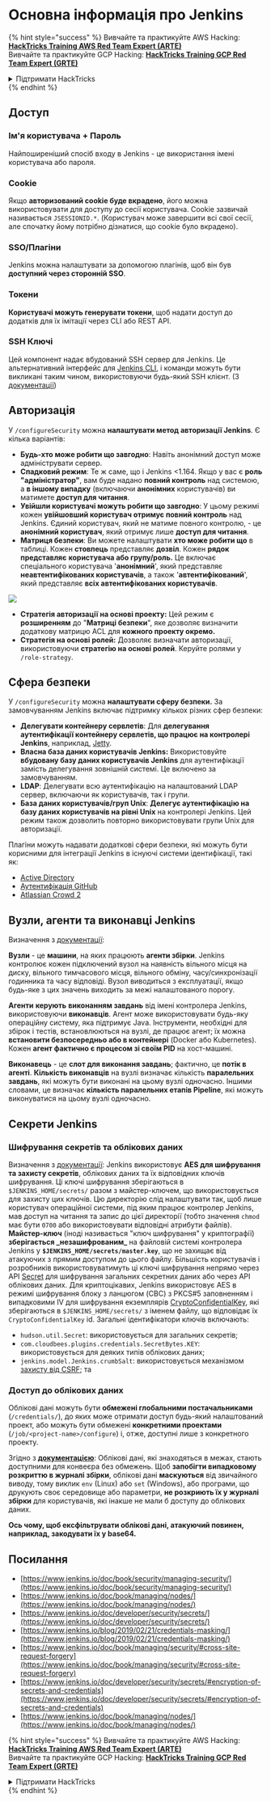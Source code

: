 # Основна інформація про Jenkins

{% hint style="success" %}
Вивчайте та практикуйте AWS Hacking:<img src="../../.gitbook/assets/image (1).png" alt="" data-size="line">[**HackTricks Training AWS Red Team Expert (ARTE)**](https://training.hacktricks.xyz/courses/arte)<img src="../../.gitbook/assets/image (1).png" alt="" data-size="line">\
Вивчайте та практикуйте GCP Hacking: <img src="../../.gitbook/assets/image (2).png" alt="" data-size="line">[**HackTricks Training GCP Red Team Expert (GRTE)**<img src="../../.gitbook/assets/image (2).png" alt="" data-size="line">](https://training.hacktricks.xyz/courses/grte)

<details>

<summary>Підтримати HackTricks</summary>

* Перевірте [**плани підписки**](https://github.com/sponsors/carlospolop)!
* **Приєднуйтесь до** 💬 [**групи Discord**](https://discord.gg/hRep4RUj7f) або [**групи Telegram**](https://t.me/peass) або **слідкуйте** за нами в **Twitter** 🐦 [**@hacktricks\_live**](https://twitter.com/hacktricks\_live)**.**
* **Діліться хакерськими трюками, надсилаючи PR до** [**HackTricks**](https://github.com/carlospolop/hacktricks) та [**HackTricks Cloud**](https://github.com/carlospolop/hacktricks-cloud) репозиторіїв на GitHub.

</details>
{% endhint %}

## Доступ

### Ім'я користувача + Пароль

Найпоширеніший спосіб входу в Jenkins - це використання імені користувача або пароля.

### Cookie

Якщо **авторизований cookie буде вкрадено**, його можна використовувати для доступу до сесії користувача. Cookie зазвичай називається `JSESSIONID.*`. (Користувач може завершити всі свої сесії, але спочатку йому потрібно дізнатися, що cookie було вкрадено).

### SSO/Плагіни

Jenkins можна налаштувати за допомогою плагінів, щоб він був **доступний через сторонній SSO**.

### Токени

**Користувачі можуть генерувати токени**, щоб надати доступ до додатків для їх імітації через CLI або REST API.

### SSH Ключі

Цей компонент надає вбудований SSH сервер для Jenkins. Це альтернативний інтерфейс для [Jenkins CLI](https://www.jenkins.io/doc/book/managing/cli/), і команди можуть бути викликані таким чином, використовуючи будь-який SSH клієнт. (З [документації](https://plugins.jenkins.io/sshd/))

## Авторизація

У `/configureSecurity` можна **налаштувати метод авторизації Jenkins**. Є кілька варіантів:

* **Будь-хто може робити що завгодно**: Навіть анонімний доступ може адмініструвати сервер.
* **Спадковий режим**: Те ж саме, що і Jenkins <1.164. Якщо у вас є **роль "адміністратор"**, вам буде надано **повний контроль** над системою, а **в іншому випадку** (включаючи **анонімних** користувачів) ви матимете **доступ для читання**.
* **Увійшли користувачі можуть робити що завгодно**: У цьому режимі кожен **увійшовший користувач отримує повний контроль** над Jenkins. Єдиний користувач, який не матиме повного контролю, - це **анонімний користувач**, який отримує лише **доступ для читання**.
* **Матриця безпеки**: Ви можете налаштувати **хто може робити що** в таблиці. Кожен **стовпець** представляє **дозвіл**. Кожен **рядок** **представляє** **користувача або групу/роль.** Це включає спеціального користувача '**анонімний**', який представляє **неавтентифікованих користувачів**, а також '**автентифікований**', який представляє **всіх автентифікованих користувачів**.

![](<../../.gitbook/assets/image (149).png>)

* **Стратегія авторизації на основі проекту:** Цей режим є **розширенням** до "**Матриці безпеки**", яке дозволяє визначити додаткову матрицю ACL для **кожного проекту окремо.**
* **Стратегія на основі ролей:** Дозволяє визначати авторизації, використовуючи **стратегію на основі ролей**. Керуйте ролями у `/role-strategy`.

## **Сфера безпеки**

У `/configureSecurity` можна **налаштувати сферу безпеки.** За замовчуванням Jenkins включає підтримку кількох різних сфер безпеки:

* **Делегувати контейнеру сервлетів**: Для **делегування аутентифікації контейнеру сервлетів, що працює на контролері Jenkins**, наприклад, [Jetty](https://www.eclipse.org/jetty/).
* **Власна база даних користувачів Jenkins:** Використовуйте **вбудовану базу даних користувачів Jenkins** для аутентифікації замість делегування зовнішній системі. Це включено за замовчуванням.
* **LDAP**: Делегувати всю аутентифікацію на налаштований LDAP сервер, включаючи як користувачів, так і групи.
* **База даних користувачів/груп Unix**: **Делегує аутентифікацію на базу даних користувачів на рівні Unix** на контролері Jenkins. Цей режим також дозволить повторно використовувати групи Unix для авторизації.

Плагіни можуть надавати додаткові сфери безпеки, які можуть бути корисними для інтеграції Jenkins в існуючі системи ідентифікації, такі як:

* [Active Directory](https://plugins.jenkins.io/active-directory)
* [Аутентифікація GitHub](https://plugins.jenkins.io/github-oauth)
* [Atlassian Crowd 2](https://plugins.jenkins.io/crowd2)

## Вузли, агенти та виконавці Jenkins

Визначення з [документації](https://www.jenkins.io/doc/book/managing/nodes/):

**Вузли** - це **машини**, на яких працюють **агенти збірки**. Jenkins контролює кожен підключений вузол на наявність вільного місця на диску, вільного тимчасового місця, вільного обміну, часу/синхронізації годинника та часу відповіді. Вузол виводиться з експлуатації, якщо будь-яке з цих значень виходить за межі налаштованого порогу.

**Агенти** **керують** **виконанням завдань** від імені контролера Jenkins, використовуючи **виконавців**. Агент може використовувати будь-яку операційну систему, яка підтримує Java. Інструменти, необхідні для збірок і тестів, встановлюються на вузлі, де працює агент; їх можна **встановити безпосередньо або в контейнері** (Docker або Kubernetes). Кожен **агент фактично є процесом зі своїм PID** на хост-машині.

**Виконавець** - це **слот для виконання завдань**; фактично, це **потік в агенті**. **Кількість виконавців** на вузлі визначає кількість **паралельних завдань**, які можуть бути виконані на цьому вузлі одночасно. Іншими словами, це визначає **кількість паралельних етапів Pipeline**, які можуть виконуватися на цьому вузлі одночасно.

## Секрети Jenkins

### Шифрування секретів та облікових даних

Визначення з [документації](https://www.jenkins.io/doc/developer/security/secrets/#encryption-of-secrets-and-credentials): Jenkins використовує **AES для шифрування та захисту секретів**, облікових даних та їх відповідних ключів шифрування. Ці ключі шифрування зберігаються в `$JENKINS_HOME/secrets/` разом з майстер-ключем, що використовується для захисту цих ключів. Цю директорію слід налаштувати так, щоб лише користувач операційної системи, під яким працює контролер Jenkins, мав доступ на читання та запис до цієї директорії (тобто значення `chmod` має бути `0700` або використовувати відповідні атрибути файлів). **Майстер-ключ** (іноді називається "ключ шифрування" у криптографії) **зберігається \_незашифрованим\_** на файловій системі контролера Jenkins у **`$JENKINS_HOME/secrets/master.key`**, що не захищає від атакуючих з прямим доступом до цього файлу. Більшість користувачів і розробників використовуватимуть ці ключі шифрування непрямо через API [Secret](https://javadoc.jenkins.io/byShortName/Secret) для шифрування загальних секретних даних або через API облікових даних. Для криптоцікавих, Jenkins використовує AES в режимі шифрування блоку з ланцюгом (CBC) з PKCS#5 заповненням і випадковими IV для шифрування екземплярів [CryptoConfidentialKey](https://javadoc.jenkins.io/byShortName/CryptoConfidentialKey), які зберігаються в `$JENKINS_HOME/secrets/` з іменем файлу, що відповідає їх `CryptoConfidentialKey` id. Загальні ідентифікатори ключів включають:

* `hudson.util.Secret`: використовується для загальних секретів;
* `com.cloudbees.plugins.credentials.SecretBytes.KEY`: використовується для деяких типів облікових даних;
* `jenkins.model.Jenkins.crumbSalt`: використовується механізмом [захисту від CSRF](https://www.jenkins.io/doc/book/managing/security/#cross-site-request-forgery); та

### Доступ до облікових даних

Облікові дані можуть бути **обмежені глобальними постачальниками** (`/credentials/`), до яких може отримати доступ будь-який налаштований проект, або можуть бути обмежені **конкретними проектами** (`/job/<project-name>/configure`) і, отже, доступні лише з конкретного проекту.

Згідно з [**документацією**](https://www.jenkins.io/blog/2019/02/21/credentials-masking/): Облікові дані, які знаходяться в межах, стають доступними для конвеєра без обмежень. Щоб **запобігти випадковому розкриттю в журналі збірки**, облікові дані **маскуються** від звичайного виводу, тому виклик `env` (Linux) або `set` (Windows), або програми, що друкують своє середовище або параметри, **не розкриють їх у журналі збірки** для користувачів, які інакше не мали б доступу до облікових даних.

**Ось чому, щоб ексфільтрувати облікові дані, атакуючий повинен, наприклад, закодувати їх у base64.**

## Посилання

* [https://www.jenkins.io/doc/book/security/managing-security/](https://www.jenkins.io/doc/book/security/managing-security/)
* [https://www.jenkins.io/doc/book/managing/nodes/](https://www.jenkins.io/doc/book/managing/nodes/)
* [https://www.jenkins.io/doc/developer/security/secrets/](https://www.jenkins.io/doc/developer/security/secrets/)
* [https://www.jenkins.io/blog/2019/02/21/credentials-masking/](https://www.jenkins.io/blog/2019/02/21/credentials-masking/)
* [https://www.jenkins.io/doc/book/managing/security/#cross-site-request-forgery](https://www.jenkins.io/doc/book/managing/security/#cross-site-request-forgery)
* [https://www.jenkins.io/doc/developer/security/secrets/#encryption-of-secrets-and-credentials](https://www.jenkins.io/doc/developer/security/secrets/#encryption-of-secrets-and-credentials)
* [https://www.jenkins.io/doc/book/managing/nodes/](https://www.jenkins.io/doc/book/managing/nodes/)

{% hint style="success" %}
Вивчайте та практикуйте AWS Hacking:<img src="../../.gitbook/assets/image (1).png" alt="" data-size="line">[**HackTricks Training AWS Red Team Expert (ARTE)**](https://training.hacktricks.xyz/courses/arte)<img src="../../.gitbook/assets/image (1).png" alt="" data-size="line">\
Вивчайте та практикуйте GCP Hacking: <img src="../../.gitbook/assets/image (2).png" alt="" data-size="line">[**HackTricks Training GCP Red Team Expert (GRTE)**<img src="../../.gitbook/assets/image (2).png" alt="" data-size="line">](https://training.hacktricks.xyz/courses/grte)

<details>

<summary>Підтримати HackTricks</summary>

* Перевірте [**плани підписки**](https://github.com/sponsors/carlospolop)!
* **Приєднуйтесь до** 💬 [**групи Discord**](https://discord.gg/hRep4RUj7f) або [**групи Telegram**](https://t.me/peass) або **слідкуйте** за нами в **Twitter** 🐦 [**@hacktricks\_live**](https://twitter.com/hacktricks\_live)**.**
* **Діліться хакерськими трюками, надсилаючи PR до** [**HackTricks**](https://github.com/carlospolop/hacktricks) та [**HackTricks Cloud**](https://github.com/carlospolop/hacktricks-cloud) репозиторіїв на GitHub.

</details>
{% endhint %}
